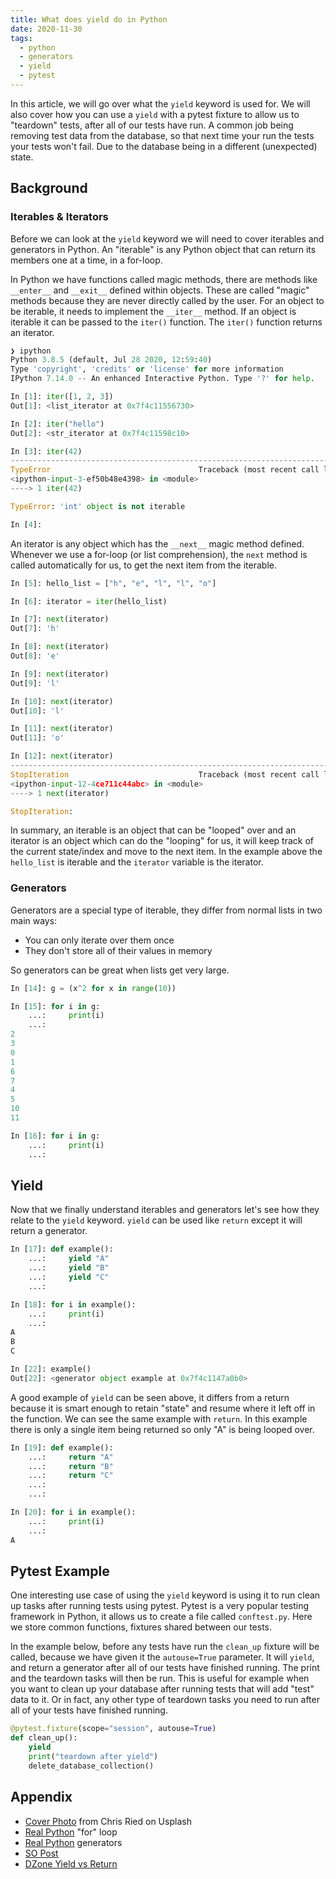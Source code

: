 ```yaml
---
title: What does yield do in Python
date: 2020-11-30
tags:
  - python
  - generators
  - yield
  - pytest
---
```

In this article, we will go over what the `yield` keyword is used for. We will also cover how you can use a `yield`
with a pytest fixture to allow us to "teardown" tests, after all of our tests have run. A common job being removing
test data from the database, so that next time your run the tests your tests won't fail. Due to the database being
in a different (unexpected) state.

## Background

### Iterables & Iterators

Before we can look at the `yield` keyword we will need to cover iterables and generators in Python. An "iterable" is
any Python object that can return its members one at a time, in a for-loop.

In Python we have functions called magic methods, there are methods like `__enter__` and `__exit__` defined within
objects. These are called "magic" methods because they are never directly called by the user. For an object to be
iterable, it needs to implement the `__iter__` method. If an object is iterable it can be passed to the `iter()`
function. The `iter()` function returns an iterator.

```python
❯ ipython
Python 3.8.5 (default, Jul 28 2020, 12:59:40)
Type 'copyright', 'credits' or 'license' for more information
IPython 7.14.0 -- An enhanced Interactive Python. Type '?' for help.

In [1]: iter([1, 2, 3])
Out[1]: <list_iterator at 0x7f4c11556730>

In [2]: iter("hello")
Out[2]: <str_iterator at 0x7f4c11598c10>

In [3]: iter(42)
---------------------------------------------------------------------------
TypeError                                 Traceback (most recent call last)
<ipython-input-3-ef50b48e4398> in <module>
----> 1 iter(42)

TypeError: 'int' object is not iterable

In [4]:
```

An iterator is any object which has the `__next__` magic method defined. Whenever we use a for-loop
(or list comprehension), the `next` method is called automatically for us, to get the next item from
the iterable.

```python
In [5]: hello_list = ["h", "e", "l", "l", "o"]

In [6]: iterator = iter(hello_list)

In [7]: next(iterator)
Out[7]: 'h'

In [8]: next(iterator)
Out[8]: 'e'

In [9]: next(iterator)
Out[9]: 'l'

In [10]: next(iterator)
Out[10]: 'l'

In [11]: next(iterator)
Out[11]: 'o'

In [12]: next(iterator)
---------------------------------------------------------------------------
StopIteration                             Traceback (most recent call last)
<ipython-input-12-4ce711c44abc> in <module>
----> 1 next(iterator)

StopIteration:
```

In summary, an iterable is an object that can be "looped" over and an iterator is an object which can
do the "looping" for us, it will keep track of the current state/index and move to the next item.
In the example above the `hello_list` is iterable and the `iterator` variable is the iterator.

### Generators

Generators are a special type of iterable, they differ from normal lists in two main ways:

- You can only iterate over them once
- They don't store all of their values in memory

So generators can be great when lists get very large.

```python
In [14]: g = (x^2 for x in range(10))

In [15]: for i in g:
    ...:     print(i)
    ...:
2
3
0
1
6
7
4
5
10
11

In [16]: for i in g:
    ...:     print(i)
    ...:
```

## Yield

Now that we finally understand iterables and generators let's see how they relate to the `yield` keyword. `yield` can be
used like `return` except it will return a generator.

```python
In [17]: def example():
    ...:     yield "A"
    ...:     yield "B"
    ...:     yield "C"
    ...:

In [18]: for i in example():
    ...:     print(i)
    ...:
A
B
C

In [22]: example()
Out[22]: <generator object example at 0x7f4c1147a0b0>
```

A good example of `yield` can be seen above, it differs from a return because it is smart enough to retain "state"
and resume where it left off in the function. We can see the same example with `return`. In this example there is only
a single item being returned so only "A" is being looped over.

```python
In [19]: def example():
    ...:     return "A"
    ...:     return "B"
    ...:     return "C"
    ...:
    ...:

In [20]: for i in example():
    ...:     print(i)
    ...:
A
```

## Pytest Example

One interesting use case of using the `yield` keyword is using it to run clean up tasks after running tests using
pytest. Pytest is a very popular testing framework in Python, it allows us to create a file called `conftest.py`.
Here we store common functions, fixtures shared between our tests.

In the example below, before any tests have run the `clean_up` fixture will be called, because we have given
it the `autouse=True` parameter. It will `yield`, and return a generator after all of our tests have finished
running. The print and the teardown tasks will then be run. This is useful for example when you want to clean up
your database after running tests that will add "test" data to it. Or in fact, any other type of teardown tasks
you need to run after all of your tests have finished running.

```python
@pytest.fixture(scope="session", autouse=True)
def clean_up():
    yield
    print("teardown after yield")
    delete_database_collection()
```

## Appendix

- [Cover Photo](https://unsplash.com/photos/ieic5Tq8YMk) from Chris Ried on Usplash
- [Real Python](https://realpython.com/python-for-loop/) "for" loop
- [Real Python](https://realpython.com/introduction-to-python-generators/) generators
- [SO Post](https://stackoverflow.com/questions/231767/what-does-the-yield-keyword-do)
- [DZone Yield vs Return](https://dzone.com/articles/when-to-use-yield-instead-of-return-in-python)
